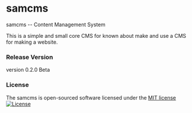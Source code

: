 # samcms
samcms -- Content Management System


This is a simple and small core CMS for known about make and use a CMS for making a website.

### Release Version

  version 0.2.0 Beta
  

### License

The samcms is open-sourced software licensed under the [MIT license](http://opensource.org/licenses/MIT)
</br>
[![License](https://poser.pugx.org/laravel/framework/license.svg)](https://packagist.org/packages/laravel/framework)
